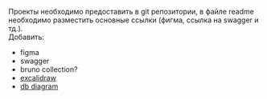 Проекты необходимо предоставить в git репозитории, в файле readme необходимо разместить основные ссылки (фигма, ссылка на swagger и тд.).    
Добавить:
- figma
- swagger
- bruno collection?
- [excalidraw](https://excalidraw.com/#json=GsjVGws9bCNiUD0ueCLtb,GV1YvhQb3dQs3_oAvf_1_w)
- [db diagram](https://drawsql.app/teams/hestia/diagrams/hackathon)